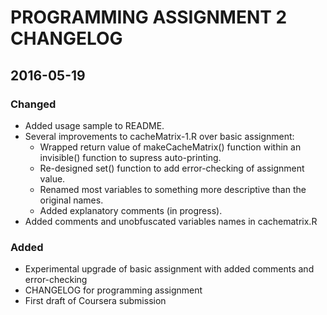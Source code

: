 #  PROGRAMMING ASSIGNMENT 2 CHANGELOG

## 2016-05-19
### Changed
- Added usage sample to README.
- Several improvements to cacheMatrix-1.R over basic assignment:
    * Wrapped return value of makeCacheMatrix() function within an invisible() function to supress auto-printing.
    * Re-designed set() function to add error-checking of assignment value.
    * Renamed most variables to something more descriptive than the original names.
    * Added explanatory comments (in progress).
- Added comments and unobfuscated variables names in cachematrix.R

### Added
- Experimental upgrade of basic assignment with added comments and error-checking
- CHANGELOG for programming assignment
- First draft of Coursera submission